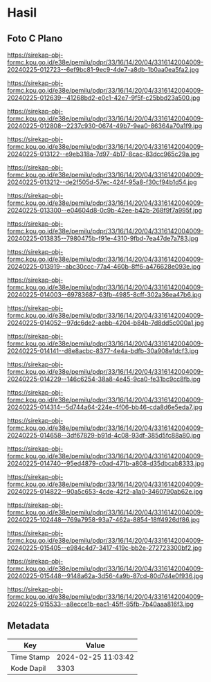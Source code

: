 # Hasil

## Foto C Plano

https://sirekap-obj-formc.kpu.go.id/e38e/pemilu/pdpr/33/16/14/20/04/3316142004009-20240225-012723--6ef9bc81-9ec9-4de7-a8db-1b0aa0ea5fa2.jpg

https://sirekap-obj-formc.kpu.go.id/e38e/pemilu/pdpr/33/16/14/20/04/3316142004009-20240225-012639--41268bd2-e0c1-42e7-9f5f-c25bbd23a500.jpg

https://sirekap-obj-formc.kpu.go.id/e38e/pemilu/pdpr/33/16/14/20/04/3316142004009-20240225-012808--2237c930-0674-49b7-9ea0-86364a70a1f9.jpg

https://sirekap-obj-formc.kpu.go.id/e38e/pemilu/pdpr/33/16/14/20/04/3316142004009-20240225-013122--e9eb318a-7d97-4b17-8cac-83dcc965c29a.jpg

https://sirekap-obj-formc.kpu.go.id/e38e/pemilu/pdpr/33/16/14/20/04/3316142004009-20240225-013212--de2f505d-57ec-424f-95a8-f30cf94b1d54.jpg

https://sirekap-obj-formc.kpu.go.id/e38e/pemilu/pdpr/33/16/14/20/04/3316142004009-20240225-013300--e04604d8-0c9b-42ee-b42b-268f9f7a995f.jpg

https://sirekap-obj-formc.kpu.go.id/e38e/pemilu/pdpr/33/16/14/20/04/3316142004009-20240225-013835--7980475b-f91e-4310-9fbd-7ea47de7a783.jpg

https://sirekap-obj-formc.kpu.go.id/e38e/pemilu/pdpr/33/16/14/20/04/3316142004009-20240225-013919--abc30ccc-77a4-460b-8ff6-a476628e093e.jpg

https://sirekap-obj-formc.kpu.go.id/e38e/pemilu/pdpr/33/16/14/20/04/3316142004009-20240225-014003--69783687-63fb-4985-8cff-302a36ea47b6.jpg

https://sirekap-obj-formc.kpu.go.id/e38e/pemilu/pdpr/33/16/14/20/04/3316142004009-20240225-014052--97dc6de2-aebb-4204-b84b-7d8dd5c000a1.jpg

https://sirekap-obj-formc.kpu.go.id/e38e/pemilu/pdpr/33/16/14/20/04/3316142004009-20240225-014141--d8e8acbc-8377-4e4a-bdfb-30a908e1dcf3.jpg

https://sirekap-obj-formc.kpu.go.id/e38e/pemilu/pdpr/33/16/14/20/04/3316142004009-20240225-014229--146c6254-38a8-4e45-9ca0-fe31bc9cc8fb.jpg

https://sirekap-obj-formc.kpu.go.id/e38e/pemilu/pdpr/33/16/14/20/04/3316142004009-20240225-014314--5d744a64-224e-4f06-bb46-cda8d6e5eda7.jpg

https://sirekap-obj-formc.kpu.go.id/e38e/pemilu/pdpr/33/16/14/20/04/3316142004009-20240225-014658--3df67829-b91d-4c08-93df-385d5fc88a80.jpg

https://sirekap-obj-formc.kpu.go.id/e38e/pemilu/pdpr/33/16/14/20/04/3316142004009-20240225-014740--95ed4879-c0ad-471b-a808-d35dbcab8333.jpg

https://sirekap-obj-formc.kpu.go.id/e38e/pemilu/pdpr/33/16/14/20/04/3316142004009-20240225-014822--90a5c653-4cde-42f2-a1a0-3460790ab62e.jpg

https://sirekap-obj-formc.kpu.go.id/e38e/pemilu/pdpr/33/16/14/20/04/3316142004009-20240225-102448--769a7958-93a7-462a-8854-18ff4926df86.jpg

https://sirekap-obj-formc.kpu.go.id/e38e/pemilu/pdpr/33/16/14/20/04/3316142004009-20240225-015405--e984c4d7-3417-419c-bb2e-272723300bf2.jpg

https://sirekap-obj-formc.kpu.go.id/e38e/pemilu/pdpr/33/16/14/20/04/3316142004009-20240225-015448--9148a62a-3d56-4a9b-87cd-80d7d4e0f936.jpg

https://sirekap-obj-formc.kpu.go.id/e38e/pemilu/pdpr/33/16/14/20/04/3316142004009-20240225-015533--a8ecce1b-eac1-45ff-95fb-7b40aaa816f3.jpg


## Metadata

| Key        | Value               |
| ---------- | ------------------- |
| Time Stamp | 2024-02-25 11:03:42 |
| Kode Dapil | 3303                |



